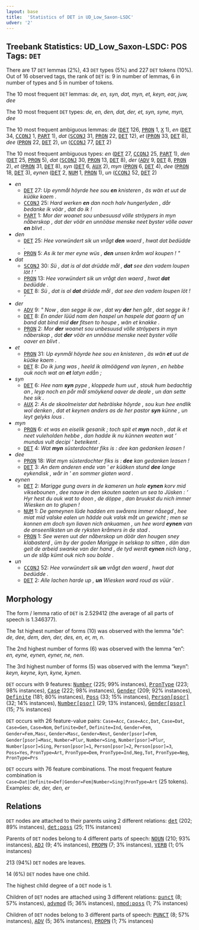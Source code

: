 ```yaml
---
layout: base
title:  'Statistics of DET in UD_Low_Saxon-LSDC'
udver: '2'
---
```


## Treebank Statistics: UD_Low_Saxon-LSDC: POS Tags: `DET`

There are 17 `DET` lemmas (2%), 43 `DET` types (5%) and 227 `DET` tokens (10%).
Out of 16 observed tags, the rank of `DET` is: 9 in number of lemmas, 6 in number of types and 5 in number of tokens.

The 10 most frequent `DET` lemmas: <em>de, en, syn, dat, myn, et, keyn, ear, juw, dee</em>

The 10 most frequent `DET` types:  <em>de, en, den, dat, der, et, syn, syne, myn, dee</em>

The 10 most frequent ambiguous lemmas: <em>de</em> (<tt><a href="nds_lsdc-pos-DET.html">DET</a></tt> 126, <tt><a href="nds_lsdc-pos-PRON.html">PRON</a></tt> 1, <tt><a href="nds_lsdc-pos-X.html">X</a></tt> 1), <em>en</em> (<tt><a href="nds_lsdc-pos-DET.html">DET</a></tt> 34, <tt><a href="nds_lsdc-pos-CCONJ.html">CCONJ</a></tt> 1, <tt><a href="nds_lsdc-pos-PART.html">PART</a></tt> 1), <em>dat</em> (<tt><a href="nds_lsdc-pos-SCONJ.html">SCONJ</a></tt> 31, <tt><a href="nds_lsdc-pos-PRON.html">PRON</a></tt> 22, <tt><a href="nds_lsdc-pos-DET.html">DET</a></tt> 12), <em>et</em> (<tt><a href="nds_lsdc-pos-PRON.html">PRON</a></tt> 33, <tt><a href="nds_lsdc-pos-DET.html">DET</a></tt> 8), <em>dee</em> (<tt><a href="nds_lsdc-pos-PRON.html">PRON</a></tt> 22, <tt><a href="nds_lsdc-pos-DET.html">DET</a></tt> 2), <em>un</em> (<tt><a href="nds_lsdc-pos-CCONJ.html">CCONJ</a></tt> 77, <tt><a href="nds_lsdc-pos-DET.html">DET</a></tt> 2)

The 10 most frequent ambiguous types:  <em>en</em> (<tt><a href="nds_lsdc-pos-DET.html">DET</a></tt> 27, <tt><a href="nds_lsdc-pos-CCONJ.html">CCONJ</a></tt> 25, <tt><a href="nds_lsdc-pos-PART.html">PART</a></tt> 1), <em>den</em> (<tt><a href="nds_lsdc-pos-DET.html">DET</a></tt> 25, <tt><a href="nds_lsdc-pos-PRON.html">PRON</a></tt> 5), <em>dat</em> (<tt><a href="nds_lsdc-pos-SCONJ.html">SCONJ</a></tt> 30, <tt><a href="nds_lsdc-pos-PRON.html">PRON</a></tt> 13, <tt><a href="nds_lsdc-pos-DET.html">DET</a></tt> 8), <em>der</em> (<tt><a href="nds_lsdc-pos-ADV.html">ADV</a></tt> 9, <tt><a href="nds_lsdc-pos-DET.html">DET</a></tt> 8, <tt><a href="nds_lsdc-pos-PRON.html">PRON</a></tt> 2), <em>et</em> (<tt><a href="nds_lsdc-pos-PRON.html">PRON</a></tt> 31, <tt><a href="nds_lsdc-pos-DET.html">DET</a></tt> 8), <em>syn</em> (<tt><a href="nds_lsdc-pos-DET.html">DET</a></tt> 6, <tt><a href="nds_lsdc-pos-AUX.html">AUX</a></tt> 2), <em>myn</em> (<tt><a href="nds_lsdc-pos-PRON.html">PRON</a></tt> 6, <tt><a href="nds_lsdc-pos-DET.html">DET</a></tt> 4), <em>dee</em> (<tt><a href="nds_lsdc-pos-PRON.html">PRON</a></tt> 18, <tt><a href="nds_lsdc-pos-DET.html">DET</a></tt> 3), <em>eynen</em> (<tt><a href="nds_lsdc-pos-DET.html">DET</a></tt> 2, <tt><a href="nds_lsdc-pos-NUM.html">NUM</a></tt> 1, <tt><a href="nds_lsdc-pos-PRON.html">PRON</a></tt> 1), <em>un</em> (<tt><a href="nds_lsdc-pos-CCONJ.html">CCONJ</a></tt> 52, <tt><a href="nds_lsdc-pos-DET.html">DET</a></tt> 2)


* <em>en</em>
  * <tt><a href="nds_lsdc-pos-DET.html">DET</a></tt> 27: <em>Up eynmål höyrde hee sou <b>en</b> knisteren , äs wän et uut de küäke kaem .</em>
  * <tt><a href="nds_lsdc-pos-CCONJ.html">CCONJ</a></tt> 25: <em>Hard werken <b>en</b> dan noch halv hungerlyden , dår bedanke ik vöär , dat do ik !</em>
  * <tt><a href="nds_lsdc-pos-PART.html">PART</a></tt> 1: <em>Mor der woanet sou unbesuusd völle ströypers in myn nåberskop , dat der vöär en unnöäse menske neet byster völle oaver <b>en</b> blivt .</em>
* <em>den</em>
  * <tt><a href="nds_lsdc-pos-DET.html">DET</a></tt> 25: <em>Hee vorwündert sik un vrågt <b>den</b> waerd , hwat dat bedüdde .</em>
  * <tt><a href="nds_lsdc-pos-PRON.html">PRON</a></tt> 5: <em>As ik ter mer eyne wüs , <b>den</b> unsen kråm wol koupen ! "</em>
* <em>dat</em>
  * <tt><a href="nds_lsdc-pos-SCONJ.html">SCONJ</a></tt> 30: <em>Sü , dat is al dat drüdde mål , <b>dat</b> see den vadem loupen löt ! ’</em>
  * <tt><a href="nds_lsdc-pos-PRON.html">PRON</a></tt> 13: <em>Hee vorwündert sik un vrågt den waerd , hwat <b>dat</b> bedüdde .</em>
  * <tt><a href="nds_lsdc-pos-DET.html">DET</a></tt> 8: <em>Sü , dat is al <b>dat</b> drüdde mål , dat see den vadem loupen löt ! ’</em>
* <em>der</em>
  * <tt><a href="nds_lsdc-pos-ADV.html">ADV</a></tt> 9: <em>" Now , dan segge ik ow , dat wy <b>der</b> hen gåt , dat segge ik !</em>
  * <tt><a href="nds_lsdc-pos-DET.html">DET</a></tt> 8: <em>En ander lüüd nam den haspel un haspele dat gaarn af un band dat bind mid <b>der</b> fitsen to houpe , wän et knakke .</em>
  * <tt><a href="nds_lsdc-pos-PRON.html">PRON</a></tt> 2: <em>Mor <b>der</b> woanet sou unbesuusd völle ströypers in myn nåberskop , dat <b>der</b> vöär en unnöäse menske neet byster völle oaver en blivt .</em>
* <em>et</em>
  * <tt><a href="nds_lsdc-pos-PRON.html">PRON</a></tt> 31: <em>Up eynmål höyrde hee sou en knisteren , äs wän <b>et</b> uut de küäke kaem .</em>
  * <tt><a href="nds_lsdc-pos-DET.html">DET</a></tt> 8: <em>Do ik jung was , heeld ik almöägend van leyren , en hebbe ouk noch wat an <b>et</b> latyn edån ;</em>
* <em>syn</em>
  * <tt><a href="nds_lsdc-pos-DET.html">DET</a></tt> 6: <em>Hee nam <b>syn</b> pype , kloppede hum uut , stouk hum bedachtig an , leyp noch en pår mål smöykend oaver de deale , un dan sette hee sik .</em>
  * <tt><a href="nds_lsdc-pos-AUX.html">AUX</a></tt> 2: <em>As de skoolmeister dat hebräiske höyrde , sou kun hee endlik wol denken , dat et keynen anders as de her pastor <b>syn</b> künne , un leyt gelyks lous .</em>
* <em>myn</em>
  * <tt><a href="nds_lsdc-pos-PRON.html">PRON</a></tt> 6: <em>et was en eiselik gesanik ; toch spit et <b>myn</b> noch , dat ik et neet vuleholden hebbe , dan hadde ik nu künnen weaten wat ‘ mundus vult decipi ’ beteikent .</em>
  * <tt><a href="nds_lsdc-pos-DET.html">DET</a></tt> 4: <em>Wat <b>myn</b> süsterdochter fiks is : dee kan gedanken leasen !</em>
* <em>dee</em>
  * <tt><a href="nds_lsdc-pos-PRON.html">PRON</a></tt> 18: <em>Wat myn süsterdochter fiks is : <b>dee</b> kan gedanken leasen !</em>
  * <tt><a href="nds_lsdc-pos-DET.html">DET</a></tt> 3: <em>An dem anderen ende van ' er küäken stund <b>dee</b> lange eykendisk , wår in ' en sommer giaten word .</em>
* <em>eynen</em>
  * <tt><a href="nds_lsdc-pos-DET.html">DET</a></tt> 2: <em>Marigge gung avers in de kameren un hale <b>eynen</b> korv mid viksebounen , dee nauw in den skouten saeten un sea to Jüsken : ‘ Hyr hest du ouk wat to doon , de döppe , dan bruukst du nich immer Wiesken an to glupen !</em>
  * <tt><a href="nds_lsdc-pos-NUM.html">NUM</a></tt> 1: <em>De gemeynen lüde hadden em swårens immer nåsegd , hee miat mid valske ealen un hädde ouk valsk måt un gewicht ; men se konnen em doch syn liaven nich ankuamen , un hee word <b>eynen</b> van de anseenliksten un de ryksten kråmers in de stad .</em>
  * <tt><a href="nds_lsdc-pos-PRON.html">PRON</a></tt> 1: <em>See weren uut der nåberskop un döär den hougen sney klabasterd , üm by der goden Marigge in selskop to sitten , dän dan geit de arbeid swanke van der hand , de tyd werdt <b>eynen</b> nich lang , un de slåp kümt ouk nich sou bolde .</em>
* <em>un</em>
  * <tt><a href="nds_lsdc-pos-CCONJ.html">CCONJ</a></tt> 52: <em>Hee vorwündert sik <b>un</b> vrågt den waerd , hwat dat bedüdde .</em>
  * <tt><a href="nds_lsdc-pos-DET.html">DET</a></tt> 2: <em>Alle lachen harde up , <b>un</b> Wiesken ward roud as vüür .</em>

## Morphology

The form / lemma ratio of `DET` is 2.529412 (the average of all parts of speech is 1.346377).

The 1st highest number of forms (10) was observed with the lemma “de”: <em>de, dee, dem, den, der, des, en, er, m, n</em>.

The 2nd highest number of forms (6) was observed with the lemma “en”: <em>en, eyne, eynen, eyner, ne, nen</em>.

The 3rd highest number of forms (5) was observed with the lemma “keyn”: <em>keyn, keyne, kyn, kyne, kynen</em>.

`DET` occurs with 9 features: <tt><a href="nds_lsdc-feat-Number.html">Number</a></tt> (225; 99% instances), <tt><a href="nds_lsdc-feat-PronType.html">PronType</a></tt> (223; 98% instances), <tt><a href="nds_lsdc-feat-Case.html">Case</a></tt> (222; 98% instances), <tt><a href="nds_lsdc-feat-Gender.html">Gender</a></tt> (209; 92% instances), <tt><a href="nds_lsdc-feat-Definite.html">Definite</a></tt> (181; 80% instances), <tt><a href="nds_lsdc-feat-Poss.html">Poss</a></tt> (33; 15% instances), <tt><a href="nds_lsdc-feat-Person-psor.html">Person[psor]</a></tt> (32; 14% instances), <tt><a href="nds_lsdc-feat-Number-psor.html">Number[psor]</a></tt> (29; 13% instances), <tt><a href="nds_lsdc-feat-Gender-psor.html">Gender[psor]</a></tt> (15; 7% instances)

`DET` occurs with 26 feature-value pairs: `Case=Acc`, `Case=Acc,Dat`, `Case=Dat`, `Case=Gen`, `Case=Nom`, `Definite=Def`, `Definite=Ind`, `Gender=Fem`, `Gender=Fem,Masc`, `Gender=Masc`, `Gender=Neut`, `Gender[psor]=Fem`, `Gender[psor]=Masc`, `Number=Plur`, `Number=Sing`, `Number[psor]=Plur`, `Number[psor]=Sing`, `Person[psor]=1`, `Person[psor]=2`, `Person[psor]=3`, `Poss=Yes`, `PronType=Art`, `PronType=Dem`, `PronType=Ind,Neg,Tot`, `PronType=Neg`, `PronType=Prs`

`DET` occurs with 76 feature combinations.
The most frequent feature combination is `Case=Dat|Definite=Def|Gender=Fem|Number=Sing|PronType=Art` (25 tokens).
Examples: <em>de, der, den, er</em>


## Relations

`DET` nodes are attached to their parents using 2 different relations: <tt><a href="nds_lsdc-dep-det.html">det</a></tt> (202; 89% instances), <tt><a href="nds_lsdc-dep-det-poss.html">det:poss</a></tt> (25; 11% instances)

Parents of `DET` nodes belong to 4 different parts of speech: <tt><a href="nds_lsdc-pos-NOUN.html">NOUN</a></tt> (210; 93% instances), <tt><a href="nds_lsdc-pos-ADJ.html">ADJ</a></tt> (9; 4% instances), <tt><a href="nds_lsdc-pos-PROPN.html">PROPN</a></tt> (7; 3% instances), <tt><a href="nds_lsdc-pos-VERB.html">VERB</a></tt> (1; 0% instances)

213 (94%) `DET` nodes are leaves.

14 (6%) `DET` nodes have one child.

The highest child degree of a `DET` node is 1.

Children of `DET` nodes are attached using 3 different relations: <tt><a href="nds_lsdc-dep-punct.html">punct</a></tt> (8; 57% instances), <tt><a href="nds_lsdc-dep-advmod.html">advmod</a></tt> (5; 36% instances), <tt><a href="nds_lsdc-dep-nmod-poss.html">nmod:poss</a></tt> (1; 7% instances)

Children of `DET` nodes belong to 3 different parts of speech: <tt><a href="nds_lsdc-pos-PUNCT.html">PUNCT</a></tt> (8; 57% instances), <tt><a href="nds_lsdc-pos-ADV.html">ADV</a></tt> (5; 36% instances), <tt><a href="nds_lsdc-pos-PROPN.html">PROPN</a></tt> (1; 7% instances)

